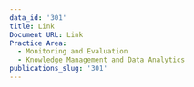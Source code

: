 ```yaml
---
data_id: '301'
title: Link
Document URL: Link
Practice Area:
  - Monitoring and Evaluation
  - Knowledge Management and Data Analytics
publications_slug: '301'
---
```

